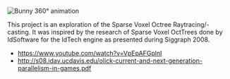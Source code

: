 ![Bunny 360° animation](./docs/bunny360_smooth.gif)

This project is an exploration of the Sparse Voxel Octree Raytracing/-casting.
It was inspired by the research of Sparse Voxel OctTrees done by IdSoftware for
the IdTech engine as presented during Siggraph 2008.

  * https://www.youtube.com/watch?v=VpEpAFGplnI
  * http://s08.idav.ucdavis.edu/olick-current-and-next-generation-parallelism-in-games.pdf
